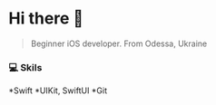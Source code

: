 # Hi there 👋
>Beginner iOS developer. From Odessa, Ukraine

### 💻 Skils
*Swift
*UIKit, SwiftUI
*Git

